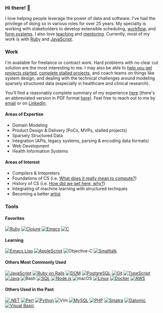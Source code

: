 ### Hi there! 👋

I love helping people leverage the power of data and software. I've had the
privilege of doing so in various roles for over 25 years. My specialty is
working with stakeholders to develop extensible scheduling,
[workflow](https://delonnewman.name/history/workflow), and
[form systems](https://delonnewman.name/history/form-system). I also love
[teaching](https://delonnewman.name/history/teaching) and [mentoring](https://delonnewman.name/history/mentoring).
Currently, most of my work is with [Ruby](https://delonnewman.name/history/ruby)
and [JavaScript](https://delonnewman.name/history/javascript).

### Work

I'm available for freelance or contract work. Hard problems with no clear cut solution
are the most interesting to me. I may also be able to
[help you get projects started](https://delonnewman.name/projects/punchedit),
[complete stalled projects](https://delonnewman.name/projects/surveyor),
and coach teams on things like system design, and dealing with the technical challenges
around modeling sparsely structured data (especially in healthcare and clinical research).

You'll find a reasonably complete summary of my experience [here](https://delonnewman.name/history)
(there's an abbreviated version in PDF format [here](https://delonnewman.name/resume.pdf)).
Feel free to reach out to me by [email](mailto:contact@delonnewman.name)
or on [LinkedIn](https://www.linkedin.com/in/delonnewman).

#### Areas of Expertise

- Domain Modeling
- Product Design & Delivery (PoCs, MVPs, stalled projects)
- Sparsely Structured Data
- Integration (APIs, legacy systems, parsing & encoding data formats)
- Web Development
- Health Information Systems

#### Areas of Interest

- Compilers & Intepreters
- Foundations of CS (i.e. [What does it really mean to compute?](https://www.youtube.com/watch?v=HB5TrK7A4pI))
- History of CS (i.e. [How did we get here, why?](https://delonnewman.name/tag/history/))
- Integrating of machine learning with structured techiques
- Becoming a better [artist](https://www.paulgraham.com/knuth.html)

### Tools

#### Favorites

[![Ruby](https://img.shields.io/badge/Ruby-CC342D?style=flat&logo=ruby&logoColor=white)](https://delonnewman.name/history/ruby/)
[![Clojure](https://img.shields.io/badge/Clojure-grey?style=flat&logo=clojure)](https://delonnewman.name/history/clojure/)
[![Emacs](https://img.shields.io/badge/Emacs-white?style=flat&logo=gnuemacs)](https://delonnewman.name/articles/2023/11/21/emacs-is-more-like-a-terminal-than-an-editor/)
[![C](https://img.shields.io/badge/C-00599C?style=flat&logo=c&logoColor=white)](https://delonnewman.name/history/c)

#### Learning

[![Emacs Lisp](https://img.shields.io/badge/Emacs%20Lisp-7F5AB6?style=flat&logo=gnuemacs&logoColor=white)](https://github.com/search?q=owner%3Adelonnewman+language%3A%22Emacs+Lisp%22+&type=repositories)
[![AppleScript](https://img.shields.io/badge/AppleScript-00599C?style=flat&logo=apple&logoColor=white)]([![C](https://img.shields.io/badge/C-00599C?style=flat&logo=c&logoColor=white)](https://delonnewman.name/history/c))
![Objective-C](https://img.shields.io/badge/Objective-C-black?style=flat)
[![Smalltalk](https://img.shields.io/badge/Smalltalk-silver?style=flat)](https://squeak.org/)

#### Others Most Commonly Used

[![JavaScript](https://img.shields.io/badge/JavaScript-F7DF1E?style=flat&logo=JavaScript&logoColor=white)](https://delonnewman.name/history/javascript/)
[![Ruby on Rails](https://img.shields.io/badge/Ruby_on_Rails-CC0000?style=flat&logo=ruby-on-rails&logoColor=white)](https://delonnewman.name/history/rails/)
[![DOM](https://img.shields.io/badge/DOM-white?style=flat&logo=html5)](https://delonnewman.name/history/javascript/)
[![PostgreSQL](https://img.shields.io/badge/PostgreSQL-316192?style=flat&logo=postgresql&logoColor=white)](https://delonnewman.name/history/postgresql/)
[![Git](https://img.shields.io/badge/Git-E44C30?style=flat&logo=git&logoColor=white)](https://delonnewman.name/history/git/)
[![TypeScript](https://img.shields.io/badge/TypeScript-007ACC?style=flat&logo=typescript&logoColor=white)](https://delonnewman.name/history/typescript/)
[![Java](https://img.shields.io/badge/Java-ED8B00?style=flat&logo=openjdk&logoColor=white)](https://delonnewman.name/history/java/)
![Bash](https://img.shields.io/badge/GNU%20Bash-4EAA25?style=flat&logo=GNU%20Bash&logoColor=white)
[![SQL](https://img.shields.io/badge/SQL-blue?style=flat)](https://delonnewman.name/history/sql/)
[![Node.js](https://img.shields.io/badge/Node-grey?style=flat&logo=nodedotjs)](https://delonnewman.name/history/nodejs/)
![macOS](https://img.shields.io/badge/macOS-000000?style=flat&logo=apple&logoColor=white)
[![Linux](https://img.shields.io/badge/Linux-FCC624?style=flat&logo=linux&logoColor=black)](https://delonnewman.name/history/linux/)
[![Docker](https://img.shields.io/badge/Docker-%230db7ed.svg?style=flat&logo=docker&logoColor=white)](https://delonnewman.name/history/docker/)
[![AWS](https://img.shields.io/badge/AWS-232F3E?style=flat&logo=amazonwebservices&logoColor=FF9900)](https://delonnewman.name/history/aws/)

#### Others Used in the Past

[![.NET](https://img.shields.io/badge/C%23-512BD4?style=flat&logo=dotnet&logoColor=white)](https://delonnewman.name/history/c-sharp/)
[![Perl](https://img.shields.io/badge/Perl-39457E?style=flat&logo=perl&logoColor=white)](https://delonnewman.name/history/perl/)
[![Python](https://img.shields.io/badge/Python-3776AB?style=flat&logo=python&logoColor=white)](https://delonnewman.name/history/python/)
![Vim](https://img.shields.io/badge/Vim-white?style=flat&logo=vim&logoColor=019733)
[![MySQL](https://img.shields.io/badge/MySQL-4479A1?style=flat&logo=mysql&logoColor=white)](https://delonnewman.name/history/mysql/)
[![PHP](https://img.shields.io/badge/PHP-777BB4?style=flat&logo=php&logoColor=white)](https://delonnewman.name/history/php/)
[![Sinatra](https://img.shields.io/badge/Sinatra-white?style=flat&logo=rubysinatra&logoColor=black)](https://delonnewman.name/history/sinatra/)
[![Datomic](https://img.shields.io/badge/Datomic-white?style=flat&logo=clojure&logoColor=5881D8)](https://delonnewman.name/history/datomic/)
[![Visual Basic](https://img.shields.io/badge/Visual_Basic-512BD4?style=flat)](https://delonnewman.name/history/vba/)
